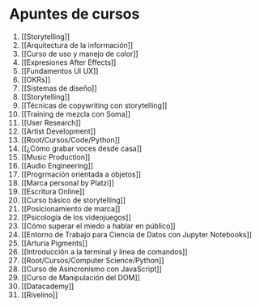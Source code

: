 # Apuntes de cursos
1. [[Storytelling]]
2. [[Arquitectura de la información]]
3. [[Curso de uso y manejo de color]]
4. [[Expresiones After Effects]]
5. [[Fundamentos UI UX]]
6. [[OKRs]]
7. [[Sistemas de diseño]]
8. [[Storytelling]]
9. [[Técnicas de copywriting con storytelling]]
10. [[Training de mezcla con Soma]]
11. [[User Research]]
12. [[Artist Development]]
13. [[Root/Cursos/Code/Python]]
14. [[¿Cómo grabar voces desde casa]]
15. [[Music Production]]
16. [[Audio Engineering]]
17. [[Progrmación orientada a objetos]]
18. [[Marca personal by Platzi]]
19. [[Escritura Online]]
20. [[Curso básico de storytelling]]
21. [[Posicionamiento de marca]]
22. [[Psicología de los videojuegos]]
23. [[Cómo superar el miedo a hablar en público]]
24. [[Entorno de Trabajo para Ciencia de Datos con Jupyter Notebooks]]
25. [[Arturia Pigments]]
26. [[Introducción a la terminal y línea de comandos]]
27. [[Root/Cursos/Computer Science/Python]]
28. [[Curso de Asincronismo con JavaScript]]
29. [[Curso de Manipulación del DOM]]
30. [[Datacademy]]
31. [[Rivelino]]